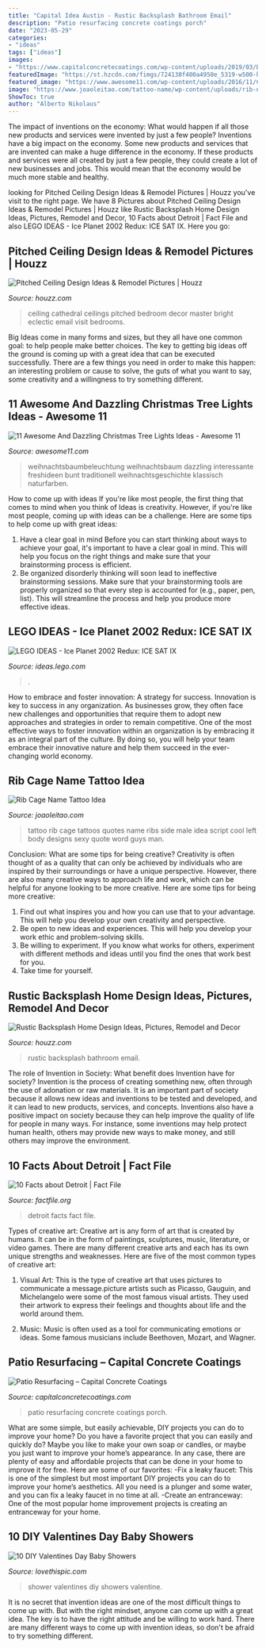 ```yaml
---
title: "Capital Idea Austin - Rustic Backsplash Bathroom Email"
description: "Patio resurfacing concrete coatings porch"
date: "2023-05-29"
categories:
- "ideas"
tags: ["ideas"]
images:
- "https://www.capitalconcretecoatings.com/wp-content/uploads/2019/03/Back-Porch-Stone-Coat-FINAL2.jpg"
featuredImage: "https://st.hzcdn.com/fimgs/724138f400a4950e_5319-w500-h666-b0-p0--eclectic-bedroom.jpg"
featured_image: "https://www.awesome11.com/wp-content/uploads/2016/11/Christmas-Tree-Lighting.jpg"
image: "https://www.joaoleitao.com/tattoo-name/wp-content/uploads/rib-name-tattoos-idea-man.jpg"
ShowToc: true
author: "Alberto Nikolaus"
---
```



The impact of inventions on the economy: What would happen if all those new products and services were invented by just a few people?
Inventions have a big impact on the economy. Some new products and services that are invented can make a huge difference in the economy. If these products and services were all created by just a few people, they could create a lot of new businesses and jobs. This would mean that the economy would be much more stable and healthy.

	

		
looking for Pitched Ceiling Design Ideas &amp; Remodel Pictures | Houzz you've visit to the right page. We have 8 Pictures about Pitched Ceiling Design Ideas &amp; Remodel Pictures | Houzz like Rustic Backsplash Home Design Ideas, Pictures, Remodel and Decor, 10 Facts about Detroit | Fact File and also LEGO IDEAS - Ice Planet 2002 Redux: ICE SAT IX. Here you go:
		
    
## Pitched Ceiling Design Ideas &amp; Remodel Pictures | Houzz

<img loading=lazy src="https://st.hzcdn.com/fimgs/724138f400a4950e_5319-w500-h666-b0-p0--eclectic-bedroom.jpg" onerror="this.onerror=null;this.src='https://tse1.mm.bing.net/th?id=OIP.P-KlwhydGYAxlyGwNqRKrAHaJ3&amp;pid=15.1';" alt="Pitched Ceiling Design Ideas &amp; Remodel Pictures | Houzz">

_Source: houzz.com_

>ceiling cathedral ceilings pitched bedroom decor master bright eclectic email visit bedrooms. 

	

Big Ideas come in many forms and sizes, but they all have one common goal: to help people make better choices. The key to getting big ideas off the ground is coming up with a great idea that can be executed successfully. There are a few things you need in order to make this happen: an interesting problem or cause to solve, the guts of what you want to say, some creativity and a willingness to try something different.

    
## 11 Awesome And Dazzling Christmas Tree Lights Ideas - Awesome 11

<img loading=lazy src="https://www.awesome11.com/wp-content/uploads/2016/11/Christmas-Tree-Lighting.jpg" onerror="this.onerror=null;this.src='https://tse4.mm.bing.net/th?id=OIP.F9q1YIlR96s91jOjm4uH7QHaJ4&amp;pid=15.1';" alt="11 Awesome And Dazzling Christmas Tree Lights Ideas - Awesome 11">

_Source: awesome11.com_

>weihnachtsbaumbeleuchtung weihnachtsbaum dazzling interessante freshideen bunt traditionell weihnachtsgeschichte klassisch naturfarben. 

	

How to come up with ideas
If you're like most people, the first thing that comes to mind when you think of Ideas is creativity. However, if you're like most people, coming up with ideas can be a challenge. 
Here are some tips to help come up with great ideas: 
1. Have a clear goal in mind 
Before you can start thinking about ways to achieve your goal, it's important to have a clear goal in mind. This will help you focus on the right things and make sure that your brainstorming process is efficient. 
2. Be organized 
 disorderly thinking will soon lead to ineffective brainstorming sessions. Make sure that your brainstorming tools are properly organized so that every step is accounted for (e.g., paper, pen, list). This will streamline the process and help you produce more effective ideas. 

    
## LEGO IDEAS - Ice Planet 2002 Redux: ICE SAT IX

<img loading=lazy src="https://ideascdn.lego.com/media/generate/entity/lego_ci/project/a56ce134-f189-4606-93fe-40771edcaf5d/18/resize:1600:900/legacy" onerror="this.onerror=null;this.src='https://tse4.mm.bing.net/th?id=OIP.eHHAxzXONCY8OGwoYQ1UDQHaEe&amp;pid=15.1';" alt="LEGO IDEAS - Ice Planet 2002 Redux: ICE SAT IX">

_Source: ideas.lego.com_

>. 

	

How to embrace and foster innovation: A strategy for success.
Innovation is key to success in any organization. As businesses grow, they often face new challenges and opportunities that require them to adopt new approaches and strategies in order to remain competitive. One of the most effective ways to foster innovation within an organization is by embracing it as an integral part of the culture. By doing so, you will help your team embrace their innovative nature and help them succeed in the ever-changing world economy.

    
## Rib Cage Name Tattoo Idea

<img loading=lazy src="https://www.joaoleitao.com/tattoo-name/wp-content/uploads/rib-name-tattoos-idea-man.jpg" onerror="this.onerror=null;this.src='https://tse3.mm.bing.net/th?id=OIP.MoNy8nzMcI37wqXoKiFiSQHaKa&amp;pid=15.1';" alt="Rib Cage Name Tattoo Idea">

_Source: joaoleitao.com_

>tattoo rib cage tattoos quotes name ribs side male idea script cool left body designs sexy quote word guys man. 

	

Conclusion: What are some tips for being creative?
Creativity is often thought of as a quality that can only be achieved by individuals who are inspired by their surroundings or have a unique perspective. However, there are also many creative ways to approach life and work, which can be helpful for anyone looking to be more creative. Here are some tips for being more creative: 
1) Find out what inspires you and how you can use that to your advantage. This will help you develop your own creativity and perspective. 
2) Be open to new ideas and experiences. This will help you develop your work ethic and problem-solving skills. 
3) Be willing to experiment. If you know what works for others, experiment with different methods and ideas until you find the ones that work best for you. 
4) Take time for yourself.

    
## Rustic Backsplash Home Design Ideas, Pictures, Remodel And Decor

<img loading=lazy src="http://st.hzcdn.com/fimgs/fae152af0282747d_1350-w500-h666-b0-p0--rustic-bathroom.jpg" onerror="this.onerror=null;this.src='https://tse4.mm.bing.net/th?id=OIP._tYLRvrwa4lN8OT1eUE8iAHaJ3&amp;pid=15.1';" alt="Rustic Backsplash Home Design Ideas, Pictures, Remodel and Decor">

_Source: houzz.com_

>rustic backsplash bathroom email. 

	

The role of Invention in Society: What benefit does Invention have for society?
Invention is the process of creating something new, often through the use of adonation or raw materials. It is an important part of society because it allows new ideas and inventions to be tested and developed, and it can lead to new products, services, and concepts. Inventions also have a positive impact on society because they can help improve the quality of life for people in many ways. For instance, some inventions may help protect human health, others may provide new ways to make money, and still others may improve the environment.

    
## 10 Facts About Detroit | Fact File

<img loading=lazy src="https://factfile.org/wp-content/uploads/2016/08/Detroit.jpg" onerror="this.onerror=null;this.src='https://tse4.mm.bing.net/th?id=OIP.Q7JPe8jatPiK0THoSRuSPwHaEL&amp;pid=15.1';" alt="10 Facts about Detroit | Fact File">

_Source: factfile.org_

>detroit facts fact file. 

	

Types of creative art:
Creative art is any form of art that is created by humans. It can be in the form of paintings, sculptures, music, literature, or video games. There are many different creative arts and each has its own unique strengths and weaknesses. Here are five of the most common types of creative art:
1. Visual Art: This is the type of creative art that uses pictures to communicate a message.picture artists such as Picasso, Gauguin, and Michelangelo were some of the most famous visual artists. They used their artwork to express their feelings and thoughts about life and the world around them.

2. Music: Music is often used as a tool for communicating emotions or ideas. Some famous musicians include Beethoven, Mozart, and Wagner.

    
## Patio Resurfacing – Capital Concrete Coatings

<img loading=lazy src="https://www.capitalconcretecoatings.com/wp-content/uploads/2019/03/Back-Porch-Stone-Coat-FINAL2.jpg" onerror="this.onerror=null;this.src='https://tse2.mm.bing.net/th?id=OIP.M8QDYhYqtxUTliUI9UJP0QHaI9&amp;pid=15.1';" alt="Patio Resurfacing – Capital Concrete Coatings">

_Source: capitalconcretecoatings.com_

>patio resurfacing concrete coatings porch. 

	

What are some simple, but easily achievable, DIY projects you can do to improve your home?
Do you have a favorite project that you can easily and quickly do? Maybe you like to make your own soap or candles, or maybe you just want to improve your home’s appearance. In any case, there are plenty of easy and affordable projects that can be done in your home to improve it for free. Here are some of our favorites: 
-Fix a leaky faucet: This is one of the simplest but most important DIY projects you can do to improve your home’s aesthetics. All you need is a plunger and some water, and you can fix a leaky faucet in no time at all. 
-Create an entranceway: One of the most popular home improvement projects is creating an entranceway for your home.

    
## 10 DIY Valentines Day Baby Showers

<img loading=lazy src="http://www.lovethispic.com/uploaded_images/blogs/10-Diy-Valentines-Day-Baby-Showers-236-6.jpg" onerror="this.onerror=null;this.src='https://tse3.mm.bing.net/th?id=OIP.WLDVHWa4D2UiEBfXiF8L5gHaJ4&amp;pid=15.1';" alt="10 DIY Valentines Day Baby Showers">

_Source: lovethispic.com_

>shower valentines diy showers valentine. 

	

It is no secret that invention ideas are one of the most difficult things to come up with. But with the right mindset, anyone can come up with a great idea. The key is to have the right attitude and be willing to work hard. There are many different ways to come up with invention ideas, so don't be afraid to try something different.

